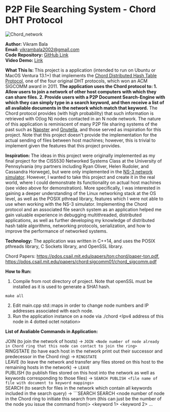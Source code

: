 # P2P File Searching System - Chord DHT Protocol
![Chord_network](https://github.com/vbala29/Chord-P2P-File-Searching/assets/56012430/f02f7dc5-02bb-4e27-8f2a-35c1b899f9b8)

<b> Author:  </b> Vikram Bala <br>
<b>Email: </b> vikrambala2002@gmail.com <br>
<b>Code Repository: </b> [GitHub Link](https://github.com/vbala29/Chord-P2P-File-Sharing) <br>
<b> Video Demo: </b> [Link](https://drive.google.com/file/d/11L2ebeiGS6fNdVGmQE208krWLMUKk6f2/view?usp=sharing) <br>

<b> What This Is: </b> This project is a application (intended to run on Ubuntu or MacOS Ventura 13.1+) that implements the [Chord Distributed Hash Table Protocol](https://pdos.csail.mit.edu/papers/ton:chord/paper-ton.pdf), one of the four original DHT protocols, which won an ACM SIGCOMM award in 2011. <b>The application uses the Chord protocol to: 1. Allow users to join a network of other host computers with which they can share files. 2. Provide users with a P2P Document Search-Engine with which they can simply type in a search keyword, and then receive a list of all available documents in the network which match that keyword.</b> The Chord protocol provides (with high probability) that such information is retrieved with O(log N) nodes contacted in an N node network. The nature of this application is reminiscent of many P2P file sharing systems of the past such as [Napster](https://en.wikipedia.org/wiki/Napster) and [Gnutella](https://en.wikipedia.org/wiki/Gnutella), and those served as inspiration for this project. Note that this project doesn't provide the implementation for the actual sending of files between host machines; however, this is trivial to implement given the features that this project provides.

<b> Inspiration: </b> The ideas in this project were originally implemented as my final project for the CIS5530 Networked Systems Class at the University of Pennsylvania (my partners including Ryan Oliver, Helen Rudoler, and Cassandra Horwege), but were only implemented in the [NS-3 network simulator](https://www.nsnam.org). However, I wanted to take this project and create it in the real world, where I could demonstrate its functionality on actual host machines (see video above for demonstration). More specifically, I was interested in gaining a deeper understanding of the Linux networking stack at the OS level, as well as the POSIX pthread library, features which I were not able to use when working with the NS-3 simulator. Implementing the Chord protocol and an associated file search system as an application helped me gain valuable experience in debugging multithreaded, distributed applications, as well as further developing my knowledge of distributed hash table algorithms, networking protocols, serialization, and how to improve the performance of networked systems. 

<b>Technology:</b> The application was written in C++14, and uses the POSIX pthreads library, C Sockets library, and OpenSSL library.

Chord Papers: https://pdos.csail.mit.edu/papers/ton:chord/paper-ton.pdf, https://pdos.csail.mit.edu/papers/chord:sigcomm01/chord_sigcomm.pdf

<b> How to Run: </b>  <br>
1. Compile from root directory of project. Note that openSSL must be installed as it is used to generate a SHA1 hash.
```
make all
```
2. Edit main.cpp std::maps in order to change node numbers and IP addresses associated with each node.
3. Run the application instance on a node via ./chord <Ipv4 address of this node in 4 dotted octet notation> <node number>

<b> List of Avaliable Commands in Application: </b>  <br>

JOIN (to join the network of hosts) -> ```JOIN <Node number of node already in Chord ring that this node can contact to join the ring>``` <br>
RINGSTATE (to have each host in the network print out their successor and predecessor in the Chord ring) -> ```RINGSTATE``` <br>
LEAVE (to leave the network and transfer any files stored on this host to the remaining hosts in the network) -> ```LEAVE``` <br>
PUBLISH (to publish files stored on this host into the network as well as keywords corresponding to those files) -> ```SEARCH PUBLISH <file name of file with document to keyword mappings>``` <br>
SEARCH (to search for files in the network which contain all keywords included in the search query) -> ```SEARCH SEARCH <node number of node in the Chord ring to initiate this search from (this can just be the number of the node you issue the command from)> <keyword 1> <keyword 2> ... <keyword n>
